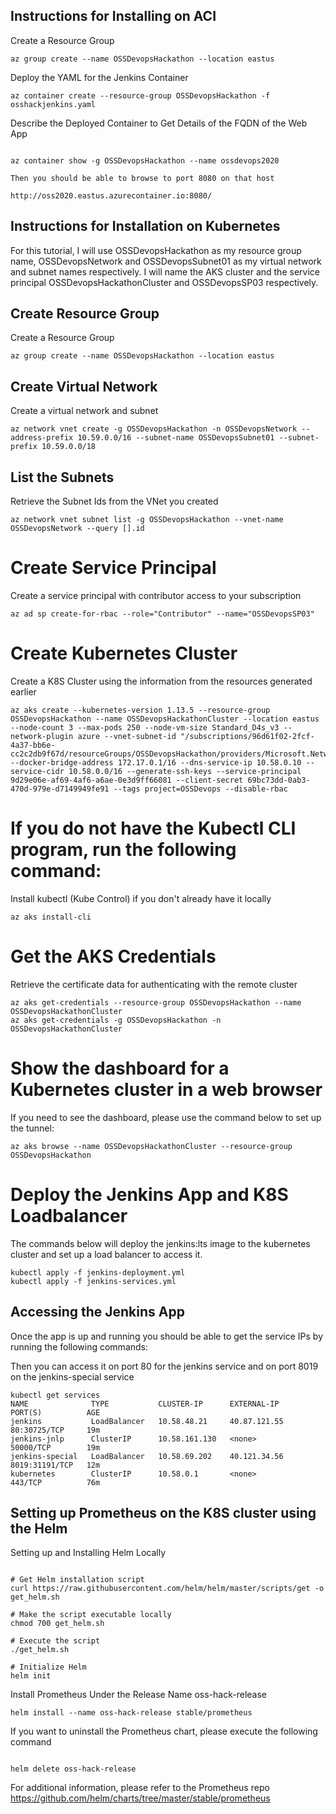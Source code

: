 ## Instructions for Installing on ACI

Create a Resource Group 
```shell
az group create --name OSSDevopsHackathon --location eastus
```
Deploy the YAML for the Jenkins Container

```shell
az container create --resource-group OSSDevopsHackathon -f osshackjenkins.yaml
```

Describe the Deployed Container to Get Details of the FQDN of the Web App

```shell

az container show -g OSSDevopsHackathon --name ossdevops2020

Then you should be able to browse to port 8080 on that host

http://oss2020.eastus.azurecontainer.io:8080/

```
## Instructions for Installation on Kubernetes

For this tutorial, I will use OSSDevopsHackathon as my resource group name, OSSDevopsNetwork and OSSDevopsSubnet01 as my virtual network and subnet names respectively. I will name the AKS cluster and the service principal OSSDevopsHackathonCluster and OSSDevopsSP03 respectively.

## Create Resource Group
Create a Resource Group 
```shell
az group create --name OSSDevopsHackathon --location eastus
```

## Create Virtual Network

Create a virtual network and subnet
```shell
az network vnet create -g OSSDevopsHackathon -n OSSDevopsNetwork --address-prefix 10.59.0.0/16 --subnet-name OSSDevopsSubnet01 --subnet-prefix 10.59.0.0/18
```

## List the Subnets 

Retrieve the Subnet Ids from the VNet you created

```shell
az network vnet subnet list -g OSSDevopsHackathon --vnet-name OSSDevopsNetwork --query [].id
```

# Create Service Principal

Create a service principal with contributor access to your subscription

```shell
az ad sp create-for-rbac --role="Contributor" --name="OSSDevopsSP03"

```
# Create Kubernetes Cluster

Create a K8S Cluster using the information from the resources generated earlier

```shell
az aks create --kubernetes-version 1.13.5 --resource-group OSSDevopsHackathon --name OSSDevopsHackathonCluster --location eastus --node-count 3 --max-pods 250 --node-vm-size Standard_D4s_v3 --network-plugin azure --vnet-subnet-id "/subscriptions/96d61f02-2fcf-4a37-bb6e-cc2c2db9f67d/resourceGroups/OSSDevopsHackathon/providers/Microsoft.Network/virtualNetworks/OSSDevopsNetwork/subnets/OSSDevopsSubnet01" --docker-bridge-address 172.17.0.1/16 --dns-service-ip 10.58.0.10 --service-cidr 10.58.0.0/16 --generate-ssh-keys --service-principal 9d29e06e-af69-4af6-a6ae-0e3d9ff66081 --client-secret 69bc73dd-0ab3-470d-979e-d7149949fe91 --tags project=OSSDevops --disable-rbac
```

# If you do not have the Kubectl CLI program, run the following command:

Install kubectl (Kube Control) if you don't already have it locally

```shell
az aks install-cli
```

# Get the AKS Credentials

Retrieve the certificate data for authenticating with the remote cluster

```shell
az aks get-credentials --resource-group OSSDevopsHackathon --name OSSDevopsHackathonCluster
az aks get-credentials -g OSSDevopsHackathon -n OSSDevopsHackathonCluster
```

# Show the dashboard for a Kubernetes cluster in a web browser

If you need to see the dashboard, please use the command below to set up the tunnel:

```shell
az aks browse --name OSSDevopsHackathonCluster --resource-group OSSDevopsHackathon
```

# Deploy the Jenkins App and K8S Loadbalancer

The commands below will deploy the jenkins:lts image to the kubernetes cluster and set up a load balancer to access it.

```shell
kubectl apply -f jenkins-deployment.yml
kubectl apply -f jenkins-services.yml 
```

## Accessing the Jenkins App

Once the app is up and running you should be able to get the service IPs by running the following commands:

Then you can access it on port 80 for the jenkins service and on port 8019 on the jenkins-special service

```shell
kubectl get services
NAME              TYPE           CLUSTER-IP      EXTERNAL-IP     PORT(S)          AGE
jenkins           LoadBalancer   10.58.48.21     40.87.121.55    80:30725/TCP     19m
jenkins-jnlp      ClusterIP      10.58.161.130   <none>          50000/TCP        19m
jenkins-special   LoadBalancer   10.58.69.202    40.121.34.56    8019:31191/TCP   12m
kubernetes        ClusterIP      10.58.0.1       <none>          443/TCP          76m

```

## Setting up Prometheus on the K8S cluster using the Helm

Setting up and Installing Helm Locally

```shell

# Get Helm installation script
curl https://raw.githubusercontent.com/helm/helm/master/scripts/get -o get_helm.sh

# Make the script executable locally
chmod 700 get_helm.sh

# Execute the script
./get_helm.sh

# Initialize Helm
helm init

```

Install Prometheus Under the Release Name oss-hack-release

```shell
helm install --name oss-hack-release stable/prometheus
```

If you want to uninstall the Prometheus chart, please execute the following command

```shell

helm delete oss-hack-release
```
For additional information, please refer to the Prometheus repo
https://github.com/helm/charts/tree/master/stable/prometheus

